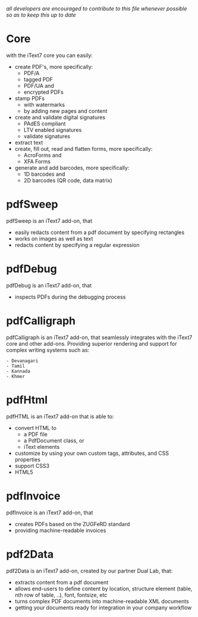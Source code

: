 *all developers are encouraged to contribute to this file whenever possible so as to keep this up to date*

# Core

with the iText7 core you can easily:

- create PDF's, more specifically:
    - PDF/A
    - tagged PDF
    - PDF/UA and
    - encrypted PDFs
- stamp PDFs
    - with watermarks
    - by adding new pages and content
- create and validate digital signatures
    - PAdES compliant
    - LTV enabled signatures
    - validate signatures
- extract text
- create, fill out, read and flatten forms, more specifically:
    - AcroForms and
    - XFA Forms
- generate and add barcodes, more specifically:
    - 1D barcodes and
    - 2D barcodes (QR code, data matrix)
    
# pdfSweep

pdfSweep is an iText7 add-on, that

- easily redacts content from a pdf document by specifying rectangles
- works on images as well as text
- redacts content by specifying a regular expression

# pdfDebug

pdfDebug is an iText7 add-on, that

- inspects PDFs during the debugging process

# pdfCalligraph

pdfCalligraph is an iText7 add-on, that seamlessly integrates with the iText7 core and other add-ons.
Providing superior rendering and support for complex writing systems such as:

    - Devanagari
    - Tamil
    - Kannada
    - Khmer

# pdfHtml

pdfHTML is an iText7 add-on that is able to:

- convert HTML to
    - a PDF file
    - a PdfDocument class, or
    - iText elements
- customize by using your own custom tags, attributes, and CSS properties
- support CSS3
- HTML5

# pdfInvoice

pdfInvoice is an iText7 add-on, that

- creates PDFs based on the ZUGFeRD standard
- providing machine-readable invoices

# pdf2Data

pdf2Data is an iText7 add-on, created by our partner Dual Lab, that:

- extracts content from a pdf document
- allows end-users to define content by location, structure element (table, nth row of table, ..), font, fontsize, etc
- turns complex PDF documents into machine-readable XML documents
- getting your documents ready for integration in your company workflow